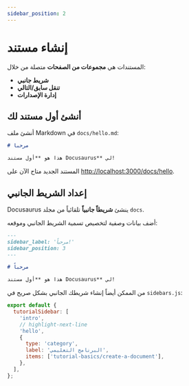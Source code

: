 ```yaml
---
sidebar_position: 2
---
```


# إنشاء مستند

المستندات هي **مجموعات من الصفحات** متصلة من خلال:

- **شريط جانبي**
- **تنقل سابق/التالي**
- **إدارة الإصدارات**

## أنشئ أول مستند لك

أنشئ ملف Markdown في `docs/hello.md`:

```md title="docs/hello.md"
# مرحباً

هذا هو **أول مستند Docusaurus** لي!
```

المستند الجديد متاح الآن على [http://localhost:3000/docs/hello](http://localhost:3000/docs/hello).

## إعداد الشريط الجانبي

Docusaurus ينشئ **شريطاً جانبياً** تلقائياً من مجلد `docs`.

أضف بيانات وصفية لتخصيص تسمية الشريط الجانبي وموقعه:

```md title="docs/hello.md" {1-4}
---
sidebar_label: 'مرحباً!'
sidebar_position: 3
---

# مرحباً

هذا هو **أول مستند Docusaurus** لي!
```

من الممكن أيضاً إنشاء شريطك الجانبي بشكل صريح في `sidebars.js`:

```js title="sidebars.js"
export default {
  tutorialSidebar: [
    'intro',
    // highlight-next-line
    'hello',
    {
      type: 'category',
      label: 'البرنامج التعليمي',
      items: ['tutorial-basics/create-a-document'],
    },
  ],
};
```
